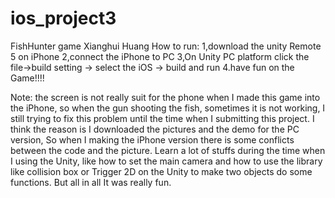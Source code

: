 # ios_project3
FishHunter game
Xianghui Huang
How to run:
1,download the unity Remote 5 on iPhone
2,connect the iPhone to PC
3,On Unity PC platform click the file->build setting -> select the iOS -> build and run
4.have fun on the Game!!!!


Note: the screen is not really suit for the phone when I made this game into the iPhone, so when the gun shooting the fish, sometimes it is not working, I still trying to fix this problem until the time when I submitting this project. I think the reason is I downloaded the pictures and the demo for the PC version, So when I making the iPhone version there is some conflicts between the code and the picture. Learn a lot of stuffs during the time when I using the Unity, like how to set the main camera and how to use the library like collision box or Trigger 2D on the Unity to make two objects do some functions. But all in all It was really fun.
